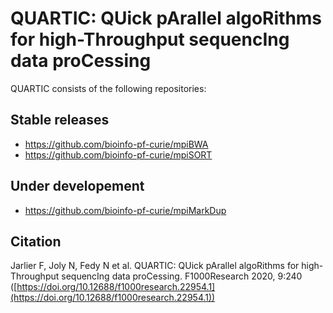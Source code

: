 # QUARTIC: QUick pArallel algoRithms  for high-Throughput sequencIng data proCessing

QUARTIC consists of the following repositories:

## Stable releases

* https://github.com/bioinfo-pf-curie/mpiBWA
* https://github.com/bioinfo-pf-curie/mpiSORT

## Under developement

* https://github.com/bioinfo-pf-curie/mpiMarkDup

## Citation

 Jarlier F, Joly N, Fedy N et al. QUARTIC: QUick pArallel algoRithms for high-Throughput sequencIng data proCessing. F1000Research 2020, 9:240 ([https://doi.org/10.12688/f1000research.22954.1](https://doi.org/10.12688/f1000research.22954.1))
